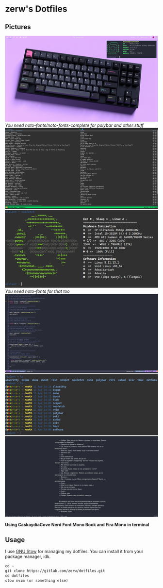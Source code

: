 # zerw's Dotfiles

## Pictures
![](pix/bspwm.png)
*You need noto-fonts/noto-fonts-complete for polybar and other stuff*
![](pix/ncspot.png)
![](pix/neofetch.png)
*You need noto-fonts for that too*
![](pix/nvim.png)
![](pix/shell.png)
![](pix/zathura.png)

**Using CaskaydiaCove Nerd Font Mono Book and Fira Mono in terminal**

## Usage

I use [GNU Stow](https://www.youtube.com/watch?v=MJBVA4LeJKA) for managing my dotfiles. You can install it from your package manager, idk.
```
cd ~
git clone https://gitlab.com/zerw/dotfiles.git
cd dotfiles
stow nvim (or something else)
```

